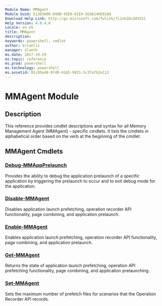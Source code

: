 ```yaml
---
Module Name: MMAgent
Module Guid: E1383A06-D48B-45E0-81E4-5EAD146E81A8
Download Help Link: http://go.microsoft.com/fwlink/?LinkID=285551
Help Version: 4.0.4.0
Locale: en-US
title: MMAgent
description: 
keywords: powershell, cmdlet
author: brianlic
manager: alanth
ms.date: 2017-10-29
ms.topic: reference
ms.prod: powershell
ms.technology: powershell
ms.assetid: 01c95e48-9fd0-4165-9931-5c37afb2e113
---
```


# MMAgent Module
## Description
This reference provides cmdlet descriptions and syntax for all Memory Management Agent (MMAgent) - specific cmdlets. It lists the cmdlets in alphabetical order based on the verb at the beginning of the cmdlet.
## MMAgent Cmdlets
### [Debug-MMAppPrelaunch](./Debug-MMAppPrelaunch.md)
Provides the ability to debug the application prelaunch of a specific application by triggering the prelaunch to occur and to exit debug mode for the application.

### [Disable-MMAgent](./Disable-MMAgent.md)
Disables application launch prefetching, operation recorder API functionality, page combining, and application prelaunch.

### [Enable-MMAgent](./Enable-MMAgent.md)
Enables application launch prefetching, operation recorder API functionality, page combining, and application prelaunch.

### [Get-MMAgent](./Get-MMAgent.md)
Returns the state of application launch prefetching, operation API prefetching functionality, page combining, and application prelaunching.

### [Set-MMAgent](./Set-MMAgent.md)
Sets the maximum number of prefetch files for scenarios that the Operation Recorder API records.

